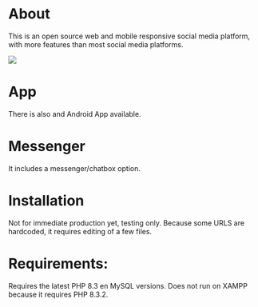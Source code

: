 # About

This is an open source web and mobile responsive social media platform, with more features than most social media platforms. 

<img src="https://i.ibb.co/b3MbFGc/Untitled-1.png" />

# App
There is also and Android App available.

# Messenger
It includes a messenger/chatbox option.

# Installation

Not for immediate production yet, testing only. Because some URLS are hardcoded, it requires editing of a few files.

# Requirements:

Requires the latest PHP 8.3 en MySQL versions.
Does not run on XAMPP because it requires PHP 8.3.2.
